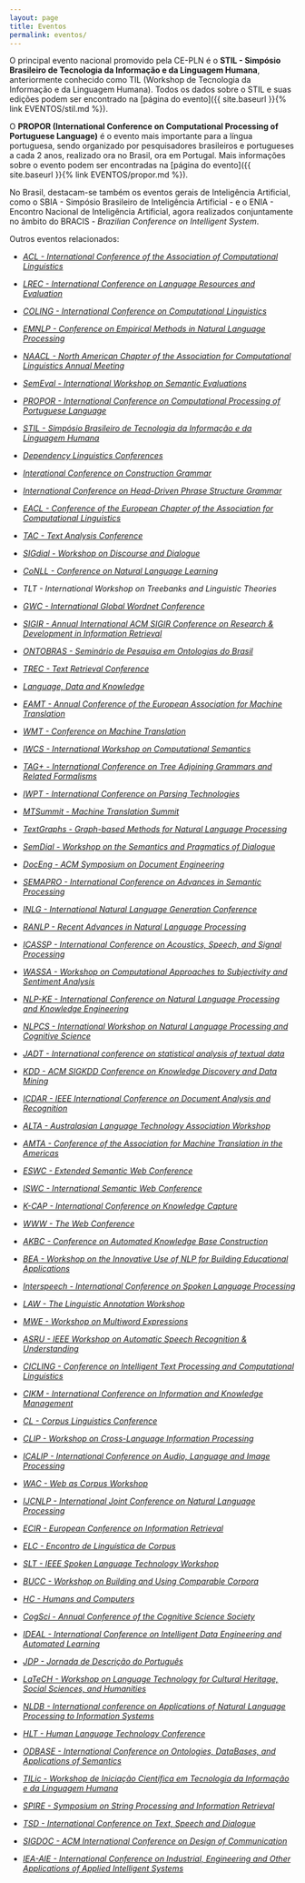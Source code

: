 ```yaml
---
layout: page
title: Eventos
permalink: eventos/
---
```


O principal evento nacional promovido pela CE-PLN é o __STIL -
Simpósio Brasileiro de Tecnologia da Informação e da Linguagem
Humana__, anteriormente conhecido como TIL (Workshop de Tecnologia da
Informação e da Linguagem Humana). Todos os dados sobre o STIL e
suas edições podem ser encontrado na [página do evento]({{ site.baseurl }}{% link EVENTOS/stil.md %}).

O __PROPOR (International Conference on
Computational Processing of Portuguese Language)__ é o evento mais
importante para a língua portuguesa, sendo organizado por pesquisadores brasileiros e portugueses
a cada 2 anos, realizado ora no Brasil, ora em Portugal. Mais informações sobre o
evento podem ser encontradas na [página do evento]({{ site.baseurl }}{% link EVENTOS/propor.md %}).

No Brasil, destacam-se também os eventos gerais de Inteligência
Artificial, como o SBIA - Simpósio Brasileiro de Inteligência
Artificial - e o ENIA - Encontro Nacional de Inteligência Artificial,
agora realizados conjuntamente no âmbito do BRACIS - _Brazilian
Conference on Intelligent System_.

Outros eventos relacionados:

* _[ACL - International Conference of the Association of Computational Linguistics](https://www.aclweb.org/portal/acl)_

* _[LREC - International Conference on Language Resources and Evaluation](http://www.lrec-conf.org)_

* _[COLING - International Conference on Computational Linguistics](https://www.sheffield.ac.uk/dcs/research/groups/nlp/iccl#tab02)_

* _[EMNLP - Conference on Empirical Methods in Natural Language Processing](http://emnlp2018.org)_

* _[NAACL - North American Chapter of the Association for Computational Linguistics Annual Meeting](http://naacl2019.org/)_

* _[SemEval - International Workshop on Semantic Evaluations](https://en.wikipedia.org/wiki/SemEval)_

* _[PROPOR - International Conference on Computational Processing of Portuguese Language](http://comissoes.sbc.org.br/ce-pln/propor/)_

* _[STIL - Simpósio Brasileiro de Tecnologia da Informação e da Linguagem Humana](http://comissoes.sbc.org.br/ce-pln//stil/)_

* _[Dependency Linguistics Conferences](http://depling.org)_

* _[Interational Conference on Construction Grammar](http://www.cognitivelinguistics.org/en/event/detail/conferences-on-construction-grammar)_

* _[International Conference on Head-Driven Phrase Structure Grammar ](http://phiz.c.u-tokyo.ac.jp/~hpsg2018/ )_

* _[EACL - Conference of the European Chapter of the Association for Computational Linguistics](http://www.eacl2017.org/)_

* _[TAC - Text Analysis Conference](https://tac.nist.gov)_

* _[SIGdial - Workshop on Discourse and Dialogue](http://workshops.sigdial.org/conference19/)_

* _[CoNLL - Conference on Natural Language Learning](http://www.conll.org/2018)_

* _TLT - International Workshop on Treebanks and Linguistic Theories_

* _[GWC - International Global Wordnet Conference](http://globalwordnet.org/global-wordnet-conferences-2/)_

* _[SIGIR - Annual International ACM SIGIR Conference on Research & Development in Information Retrieval](http://sigir.org/sigir2018/ )_

* _[ONTOBRAS - Seminário de Pesquisa em Ontologias do Brasil](http://cleilaclo2018.mackenzie.br/ontobras-2018)_

* _[TREC - Text Retrieval Conference](https://trec.nist.gov)_

* _[Language, Data and Knowledge](http://ldk2017.org)_

* _[EAMT - Annual Conference of the European Association for Machine Translation](http://eamt2018.dlsi.ua.es/)_

* _[WMT - Conference on Machine Translation](http://www.statmt.org/wmt18/)_

* _[IWCS - International Workshop on Computational Semantics](https://aclanthology.coli.uni-saarland.de/venues/iwcs)_

* _[TAG+ - International Conference on Tree Adjoining Grammars and Related Formalisms](http://tag13.cs.umu.se)_

* _[IWPT - International Conference on Parsing Technologies](https://dblp.uni-trier.de/db/conf/iwpt/index.html)_

* _[MTSummit - Machine Translation Summit](http://aamt.info/app-def/S-102/mtsummit/2017/)_

* _[TextGraphs - Graph-based Methods for Natural Language Processing](https://sites.google.com/view/textgraphs2018/home)_

* _[SemDial - Workshop on the Semantics and Pragmatics of Dialogue](http://events.illc.uva.nl/semdial/)_

* _[DocEng - ACM Symposium on Document Engineering](https://doceng.org/doceng2018)_

* _[SEMAPRO - International Conference on Advances in Semantic Processing](https://www.iaria.org/conferences2018/SEMAPRO18.html)_

* _[INLG - International Natural Language Generation Conference](https://www.aclweb.org/portal/content/inlg-2018-call-bids)_

* _[RANLP - Recent Advances in Natural Language Processing](https://aclanthology.coli.uni-saarland.de/venues/ranlp)_

* _[ICASSP - International Conference on Acoustics, Speech, and Signal Processing](https://2019.ieeeicassp.org)_

* _[WASSA - Workshop on Computational Approaches to Subjectivity and Sentiment Analysis](https://wt-public.emm4u.eu/wassa2018/)_

* _[NLP-KE - International Conference on Natural Language Processing and Knowledge Engineering](http://aia-i.com/ijai/nlpke2017.html)_

* _[NLPCS - International Workshop on Natural Language Processing and Cognitive Science](http://nlpcs2018.epi.uj.edu.pl)_

* _[JADT - International conference on statistical analysis of textual data](http://jadt2018.uniroma2.it)_

* _[KDD - ACM SIGKDD Conference on Knowledge Discovery and Data Mining](http://www.kdd.org/kdd2019)_

* _[ICDAR - IEEE International Conference on Document Analysis and Recognition](http://u-pat.org/ICDAR2017/index.php)_

* _[ALTA - Australasian Language Technology Association Workshop](http://www.alta.asn.au)_

* _[AMTA - Conference of the Association for Machine Translation in the Americas](http://www.conference.amtaweb.org/archive/)_

* _[ESWC - Extended Semantic Web Conference](https://2019.eswc-conferences.org/)_

* _[ISWC - International Semantic Web Conference](http://iswc2019.semanticweb.org/)_

* _[K-CAP - International Conference on Knowledge Capture](http://www.k-cap.org/)_

* _[WWW - The Web Conference ](https://www2019.thewebconf.org/ )_

* _[AKBC - Conference on Automated Knowledge Base Construction](http://www.akbc.ws/2019/cfp.html)_

* _[BEA - Workshop on the Innovative Use of NLP for Building Educational Applications](https://www.cs.rochester.edu/~tetreaul/naacl-bea13.html)_

* _[Interspeech - International Conference on Spoken Language Processing](http://interspeech2018.org/)_

* _[LAW - The Linguistic Annotation Workshop](https://aclanthology.coli.uni-saarland.de/volumes/proceedings-of-the-joint-workshop-on-linguistic-annotation-multiword-expressions-and-constructions-law-mwe-cxg-2018)_

* _[MWE - Workshop on Multiword Expressions](https://aclanthology.coli.uni-saarland.de/volumes/proceedings-of-the-joint-workshop-on-linguistic-annotation-multiword-expressions-and-constructions-law-mwe-cxg-2018)_

* _[ASRU - IEEE Workshop on Automatic Speech Recognition & Understanding](https://asru2017.org)_

* _[CICLING - Conference on Intelligent Text Processing and Computational Linguistics](https://www.cicling.org)_

* _[CIKM - International Conference on Information and Knowledge Management](http://www.cikmconference.org)_

* _[CL - Corpus Linguistics Conference](https://www.birmingham.ac.uk/research/activity/corpus/events/2017/cl2017/index.aspx)_

* _[CLIP - Workshop on Cross-Language Information Processing](http://clip.disi.unige.it/clip2007/)_

* _[ICALIP - International Conference on Audio, Language and Image Processing](http://www.icalip2018.org)_

* _[WAC - Web as Corpus Workshop](https://www.aclweb.org/portal/content/11th-web-corpus-workshop)_

* _[IJCNLP - International Joint Conference on Natural Language Processing](http://ijcnlp2017.org/)_

* _[ECIR - European Conference on Information Retrieval](http://www.ecir2018.org)_

* _[ELC - Encontro de Linguística de Corpus](http://www.ufrgs.br/elc-ebralc2017)_

* _[SLT - IEEE Spoken Language Technology Workshop](https://signalprocessingsociety.org/blog/slt-2018-2018-ieee-spoken-language-technology-workshop)_

* _[BUCC - Workshop on Building and Using Comparable Corpora](https://comparable.limsi.fr/bucc2018/)_

* _[HC - Humans and Computers](http://ktm11.eng.shizuoka.ac.jp/HC2017/)_

* _[CogSci - Annual Conference of the Cognitive Science Society](http://www.cognitivesciencesociety.org/conference/cogsci-2018/)_

* _[IDEAL - International Conference on Intelligent Data Engineering and Automated Learning](https://aida.ii.uam.es/ideal2018/#!/main)_

* _[JDP - Jornada de Descrição do Português](https://sites.google.com/view/jdp2017)_

* _[LaTeCH - Workshop on Language Technology for Cultural Heritage, Social Sciences, and Humanities](https://sighum.wordpress.com/events/latech-clfl-2018/)_

* _[NLDB - International conference on Applications of Natural Language Processing to Information Systems](https://www.springer.com/us/book/9783319919461)_

* _[HLT - Human Language Technology Conference](https://www.hltcon.org)_

* _[ODBASE - International Conference on Ontologies, DataBases, and Applications of Semantics](http://www.gsi.dit.upm.es/index.php/en/investigacion/eventos/412-odbase-2018-the-17th-international-conference-on-ontologies-databases-and-applications-of-semantics)_

* _[TILic - Workshop de Iniciação Científica em Tecnologia da Informação e da Linguagem Humana](https://sites.google.com/view/tilic2017/)_

* _[SPIRE - Symposium on String Processing and Information Retrieval](https://eventos.spc.org.pe/spire2018/wp/)_

* _[TSD - International Conference on Text, Speech and Dialogue](https://www.tsdconference.org/tsd2018/)_

* _[SIGDOC - ACM International Conference on Design of Communication](http://sigdoc.acm.org/conference/2018/)_

* _[IEA-AIE - International Conference on Industrial, Engineering and Other Applications of Applied Intelligent Systems](http://ieaaie2018.encs.concordia.ca)_

